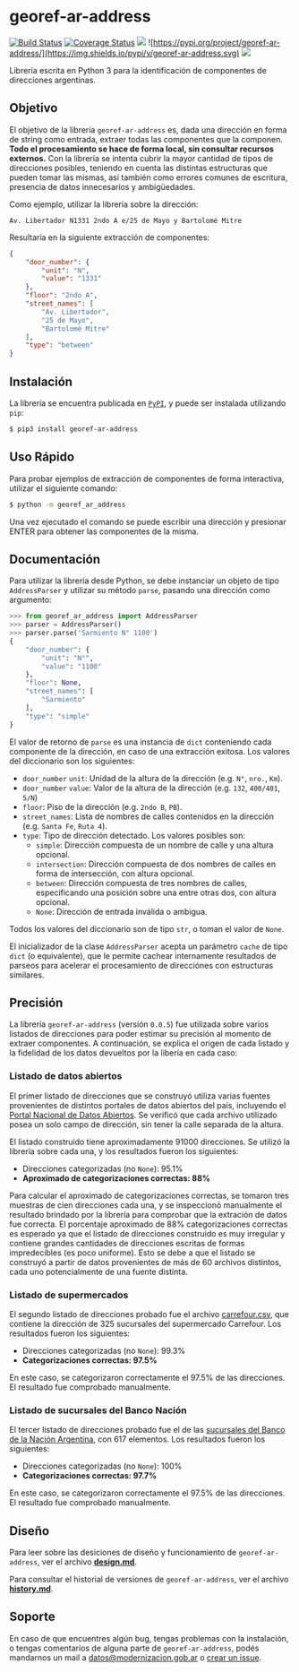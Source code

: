 # georef-ar-address
[![Build Status](https://travis-ci.org/datosgobar/georef-ar-address.svg?branch=master)](https://travis-ci.org/datosgobar/georef-ar-address)
[![Coverage Status](https://coveralls.io/repos/github/datosgobar/georef-ar-address/badge.svg?branch=master)](https://coveralls.io/github/datosgobar/georef-ar-address?branch=master)
![](https://img.shields.io/github/license/datosgobar/georef-ar-address.svg)
![https://pypi.org/project/georef-ar-address/](https://img.shields.io/pypi/v/georef-ar-address.svg)
![](https://img.shields.io/badge/python-3-blue.svg)

Librería escrita en Python 3 para la identificación de componentes de direcciones argentinas.

## Objetivo

El objetivo de la librería `georef-ar-address` es, dada una dirección en forma de string como entrada, extraer todas las componentes que la componen. **Todo el procesamiento se hace de forma local, sin consultar recursos externos.** Con la librería se intenta cubrir la mayor cantidad de tipos de direcciones posibles, teniendo en cuenta las distintas estructuras que pueden tomar las mismas, así también como errores comunes de escritura, presencia de datos innecesarios y ambigüedades.

Como ejemplo, utilizar la librería sobre la dirección:

`Av. Libertador N1331 2ndo A e/25 de Mayo y Bartolomé Mitre`

Resultaría en la siguiente extracción de componentes:
```json
{
    "door_number": {
        "unit": "N",
        "value": "1331"
    },
    "floor": "2ndo A",
    "street_names": [
        "Av. Libertador",
        "25 de Mayo",
        "Bartolomé Mitre"
    ],
    "type": "between"
}
```

## Instalación

La librería se encuentra publicada en [`PyPI`](https://pypi.org/project/georef-ar-address/), y puede ser instalada utilizando `pip`:

```bash
$ pip3 install georef-ar-address
```

## Uso Rápido

Para probar ejemplos de extracción de componentes de forma interactiva, utilizar el siguiente comando:
```bash
$ python -m georef_ar_address
```

Una vez ejecutado el comando se puede escribir una dirección y presionar ENTER para obtener las componentes de la misma.

## Documentación

Para utilizar la librería desde Python, se debe instanciar un objeto de tipo `AddressParser` y utilizar su método `parse`, pasando una dirección como argumento:

```python
>>> from georef_ar_address import AddressParser
>>> parser = AddressParser()
>>> parser.parse('Sarmiento N° 1100')
{
    "door_number": {
        "unit": "N°",
        "value": "1100"
    },
    "floor": None,
    "street_names": [
        "Sarmiento"
    ],
    "type": "simple"
}
```

El valor de retorno de `parse` es una instancia de `dict` conteniendo cada componente de la dirección, en caso de una extracción exitosa. Los valores del diccionario son los siguientes:

- `door_number` `unit`: Unidad de la altura de la dirección (e.g. `N°`, `nro.`, `Km`).
- `door_number` `value`: Valor de la altura de la dirección (e.g. `132`, `400/401`, `S/N`)
- `floor`: Piso de la dirección (e.g. `2ndo B`, `PB`).
- `street_names`: Lista de nombres de calles contenidos en la dirección (e.g. `Santa Fe`, `Ruta 4`).
- `type`: Tipo de dirección detectado. Los valores posibles son:
  - `simple`: Dirección compuesta de un nombre de calle y una altura opcional.
  - `intersection`: Dirección compuesta de dos nombres de calles en forma de intersección, con altura opcional.
  - `between`: Dirección compuesta de tres nombres de calles, especificando una posición sobre una entre otras dos, con altura opcional.
  - `None`: Dirección de entrada inválida o ambigua.

Todos los valores del diccionario son de tipo `str`, o toman el valor de `None`.

El inicializador de la clase `AddressParser` acepta un parámetro `cache` de tipo `dict` (o equivalente), que le permite cachear internamente resultados de parseos para acelerar el procesamiento de direcciónes con estructuras similares.

## Precisión

La librería `georef-ar-address` (versión `0.0.5`) fue utilizada sobre varios listados de direcciones para poder estimar su precisión al momento de extraer componentes. A continuación, se explica el origen de cada listado y la fidelidad de los datos devueltos por la libería en cada caso:

### Listado de datos abiertos

El primer listado de direcciones que se construyó utiliza varias fuentes provenientes de distintos portales de datos abiertos del país, incluyendo el [Portal Nacional de Datos Abiertos](https://datos.gob.ar/). Se verificó que cada archivo utilizado posea un solo campo de dirección, sin tener la calle separada de la altura.

El listado construido tiene aproximadamente 91000 direcciones. Se utilizó la librería sobre cada una, y los resultados fueron los siguientes:

 - Direcciones categorizadas (no `None`): 95.1%
 - **Aproximado de categorizaciones correctas: 88%**

Para calcular el aproximado de categorizaciones correctas, se tomaron tres muestras de cien direcciones cada una, y se inspeccionó manualmente el resultado brindado por la librería para comprobar que la extración de datos fue correcta. El porcentaje aproximado de 88% categorizaciones correctas es esperado ya que el listado de direcciones construido es muy irregular y contiene grandes cantidades de direcciones escritas de formas impredecibles (es poco uniforme). Esto se debe a que el listado se construyó a partir de datos provenientes de más de 60 archivos distintos, cada uno potencialmente de una fuente distinta.

### Listado de supermercados

El segundo listado de direcciones probado fue el archivo [carrefour.csv](https://gist.github.com/mgaitan/9677204), que contiene la dirección de 325 sucursales del supermercado Carrefour. Los resultados fueron los siguientes:

 - Direcciones categorizadas (no `None`): 99.3%
 - **Categorizaciones correctas: 97.5%**

En este caso, se categorizaron correctamente el 97.5% de las direcciones. El resultado fue comprobado manualmente.

### Listado de sucursales del Banco Nación

El tercer listado de direcciones probado fue el de las [sucursales del Banco de la Nación Argentina](http://www.agencia.mincyt.gob.ar/upload/listado_de_sucursales_bna_web.xls), con 617 elementos. Los resultados fueron los siguientes:

 - Direcciones categorizadas (no `None`): 100%
 - **Categorizaciones correctas: 97.7%**

En este caso, se categorizaron correctamente el 97.5% de las direcciones. El resultado fue comprobado manualmente.

## Diseño

Para leer sobre las desiciones de diseño y funcionamiento de `georef-ar-address`, ver el archivo [**design.md**](docs/design.md).

Para consultar el historial de versiones de `georef-ar-address`, ver el archivo [**history.md**](docs/history.md).

## Soporte
En caso de que encuentres algún bug, tengas problemas con la instalación, o tengas comentarios de alguna parte de `georef-ar-address`, podés mandarnos un mail a [datos@modernizacion.gob.ar](mailto:datos@modernizacion.gob.ar) o [crear un issue](https://github.com/datosgobar/georef-ar-address/issues/new?title=Encontre-un-bug-en-georef-ar-address).
